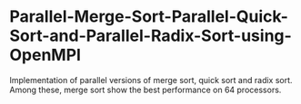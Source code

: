 # Parallel-Merge-Sort-Parallel-Quick-Sort-and-Parallel-Radix-Sort-using-OpenMPI
Implementation  of parallel versions of merge sort, quick sort and radix sort. Among these, merge sort show the best performance on 64 processors.
